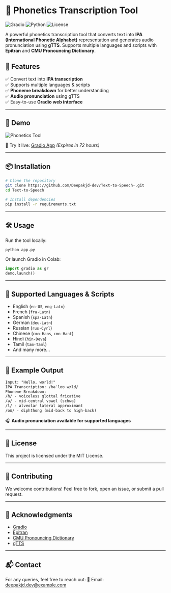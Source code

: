 # 🎤 Phonetics Transcription Tool

![Gradio](https://img.shields.io/badge/Gradio-5.20.1-blue) ![Python](https://img.shields.io/badge/Python-3.11-blue) ![License](https://img.shields.io/badge/License-MIT-green)

A powerful phonetics transcription tool that converts text into **IPA (International Phonetic Alphabet)** representation and generates audio pronunciation using **gTTS**. Supports multiple languages and scripts with **Epitran** and **CMU Pronouncing Dictionary**.

## 🚀 Features
✅ Convert text into **IPA transcription**  
✅ Supports multiple languages & scripts  
✅ **Phoneme breakdown** for better understanding  
✅ **Audio pronunciation** using gTTS  
✅ Easy-to-use **Gradio web interface**

---

## 📸 Demo
![Phonetics Tool](https://user-images.githubusercontent.com/your-image-url.gif)

🔗 Try it live: [Gradio App](https://af0da143050c1610d5.gradio.live) *(Expires in 72 hours)*

---

## 📦 Installation
```bash
# Clone the repository
git clone https://github.com/Deepakjd-dev/Text-to-Speech-.git
cd Text-to-Speech

# Install dependencies
pip install -r requirements.txt
```

---

## 🛠 Usage
Run the tool locally:
```bash
python app.py
```
Or launch Gradio in Colab:
```python
import gradio as gr
demo.launch()
```

---

## 📝 Supported Languages & Scripts
- English (`en-US`, `eng-Latn`)
- French (`fra-Latn`)
- Spanish (`spa-Latn`)
- German (`deu-Latn`)
- Russian (`rus-Cyrl`)
- Chinese (`cmn-Hans`, `cmn-Hant`)
- Hindi (`hin-Deva`)
- Tamil (`tam-Taml`)
- And many more...

---

## 🎯 Example Output
```txt
Input: "Hello, world!"
IPA Transcription: /həˈloʊ wɝld/
Phoneme Breakdown:
/h/ - voiceless glottal fricative
/ə/ - mid-central vowel (schwa)
/l/ - alveolar lateral approximant
/oʊ/ - diphthong (mid-back to high-back)
```  
🎧 **Audio pronunciation available for supported languages**

---

## 📜 License
This project is licensed under the MIT License.

---

## 🤝 Contributing
We welcome contributions! Feel free to fork, open an issue, or submit a pull request.

---

## 🌟 Acknowledgments
- [Gradio](https://www.gradio.app/)
- [Epitran](https://github.com/dmort27/epitran)
- [CMU Pronouncing Dictionary](http://www.speech.cs.cmu.edu/cgi-bin/cmudict)
- [gTTS](https://github.com/pndurette/gTTS)

---

## 📬 Contact
For any queries, feel free to reach out:
📧 Email: [deepakjd.dev@example.com](mailto:deepakjd.dev@example.com)  

